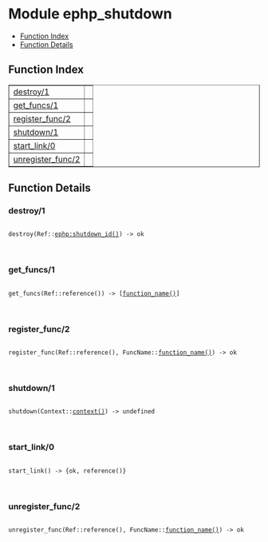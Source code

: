 

# Module ephp_shutdown #
* [Function Index](#index)
* [Function Details](#functions)

<a name="index"></a>

## Function Index ##


<table width="100%" border="1" cellspacing="0" cellpadding="2" summary="function index"><tr><td valign="top"><a href="#destroy-1">destroy/1</a></td><td></td></tr><tr><td valign="top"><a href="#get_funcs-1">get_funcs/1</a></td><td></td></tr><tr><td valign="top"><a href="#register_func-2">register_func/2</a></td><td></td></tr><tr><td valign="top"><a href="#shutdown-1">shutdown/1</a></td><td></td></tr><tr><td valign="top"><a href="#start_link-0">start_link/0</a></td><td></td></tr><tr><td valign="top"><a href="#unregister_func-2">unregister_func/2</a></td><td></td></tr></table>


<a name="functions"></a>

## Function Details ##

<a name="destroy-1"></a>

### destroy/1 ###

<pre><code>
destroy(Ref::<a href="ephp.md#type-shutdown_id">ephp:shutdown_id()</a>) -&gt; ok
</code></pre>
<br />

<a name="get_funcs-1"></a>

### get_funcs/1 ###

<pre><code>
get_funcs(Ref::reference()) -&gt; [<a href="#type-function_name">function_name()</a>]
</code></pre>
<br />

<a name="register_func-2"></a>

### register_func/2 ###

<pre><code>
register_func(Ref::reference(), FuncName::<a href="#type-function_name">function_name()</a>) -&gt; ok
</code></pre>
<br />

<a name="shutdown-1"></a>

### shutdown/1 ###

<pre><code>
shutdown(Context::<a href="#type-context">context()</a>) -&gt; undefined
</code></pre>
<br />

<a name="start_link-0"></a>

### start_link/0 ###

<pre><code>
start_link() -&gt; {ok, reference()}
</code></pre>
<br />

<a name="unregister_func-2"></a>

### unregister_func/2 ###

<pre><code>
unregister_func(Ref::reference(), FuncName::<a href="#type-function_name">function_name()</a>) -&gt; ok
</code></pre>
<br />

